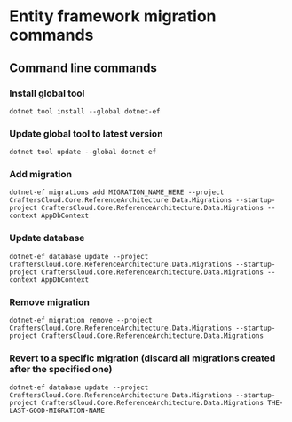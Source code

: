 ﻿# Entity framework migration commands

## Command line commands

### Install global tool

``` shell
dotnet tool install --global dotnet-ef
```

### Update global tool to latest version

``` shell
dotnet tool update --global dotnet-ef
```

### Add migration

``` shell
dotnet-ef migrations add MIGRATION_NAME_HERE --project CraftersCloud.Core.ReferenceArchitecture.Data.Migrations --startup-project CraftersCloud.Core.ReferenceArchitecture.Data.Migrations --context AppDbContext
```

### Update database

``` shell
dotnet-ef database update --project CraftersCloud.Core.ReferenceArchitecture.Data.Migrations --startup-project CraftersCloud.Core.ReferenceArchitecture.Data.Migrations --context AppDbContext
```

### Remove migration

``` shell
dotnet-ef migration remove --project CraftersCloud.Core.ReferenceArchitecture.Data.Migrations --startup-project CraftersCloud.Core.ReferenceArchitecture.Data.Migrations
```

### Revert to a specific migration (discard all migrations created after the specified one)

``` shell
dotnet-ef database update --project CraftersCloud.Core.ReferenceArchitecture.Data.Migrations --startup-project CraftersCloud.Core.ReferenceArchitecture.Data.Migrations THE-LAST-GOOD-MIGRATION-NAME
```
